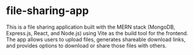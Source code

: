 # file-sharing-app
This is a file sharing application built with the MERN stack (MongoDB, Express.js, React, and Node.js) using Vite as the build tool for the frontend. The app allows users to upload files, generates shareable download links, and provides options to download or share those files with others.
